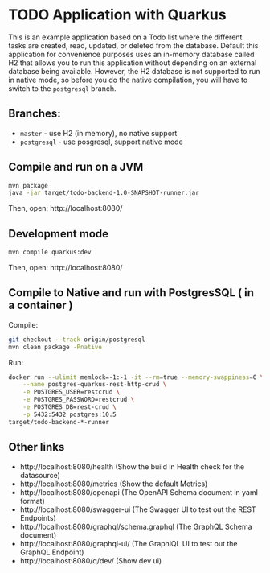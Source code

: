 # TODO Application with Quarkus

This is an example application based on a Todo list where the different tasks are created, read, updated, or deleted from the database. Default this application for convenience purposes uses an in-memory database called H2 that allows you to run this application without depending on an external database being available. However, the H2 database is not supported to run in native mode, so before you do the native compilation, you will have to switch to the `postgresql`  branch. 


## Branches:
* `master` - use H2 (in memory), no native support
* `postgresql` - use posgresql, support native mode 

## Compile and run on a JVM

```bash
mvn package
java -jar target/todo-backend-1.0-SNAPSHOT-runner.jar
```

Then, open: http://localhost:8080/

## Development mode

```bash
mvn compile quarkus:dev
```
Then, open: http://localhost:8080/

## Compile to Native and run with PostgresSQL ( in a container )

Compile:
```bash
git checkout --track origin/postgresql
mvn clean package -Pnative
```
Run:
```bash
docker run --ulimit memlock=-1:-1 -it --rm=true --memory-swappiness=0 \
    --name postgres-quarkus-rest-http-crud \
    -e POSTGRES_USER=restcrud \
    -e POSTGRES_PASSWORD=restcrud \
    -e POSTGRES_DB=rest-crud \
    -p 5432:5432 postgres:10.5
target/todo-backend-*-runner
```

## Other links

- http://localhost:8080/health (Show the build in Health check for the datasource)
- http://localhost:8080/metrics (Show the default Metrics)
- http://localhost:8080/openapi (The OpenAPI Schema document in yaml format)
- http://localhost:8080/swagger-ui (The Swagger UI to test out the REST Endpoints)
- http://localhost:8080/graphql/schema.graphql (The GraphQL Schema document)
- http://localhost:8080/graphql-ui/ (The GraphiQL UI to test out the GraphQL Endpoint)
- http://localhost:8080/q/dev/ (Show dev ui)
